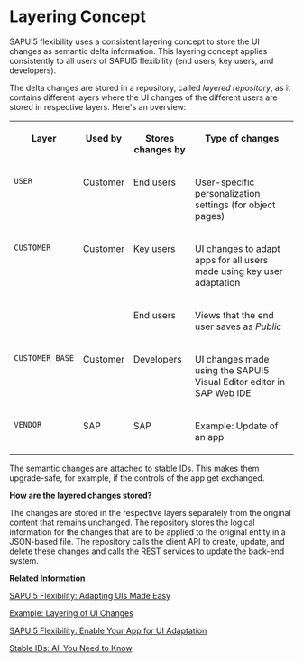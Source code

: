 <!-- loio9e6305746b8742f69faa55fae27ee220 -->

# Layering Concept

SAPUI5 flexibility uses a consistent layering concept to store the UI changes as semantic delta information. This layering concept applies consistently to all users of SAPUI5 flexibility \(end users, key users, and developers\).

The delta changes are stored in a repository, called *layered repository*, as it contains different layers where the UI changes of the different users are stored in respective layers. Here's an overview:


<table>
<tr>
<th valign="top">

Layer

</th>
<th valign="top">

Used by

</th>
<th valign="top">

Stores changes by

</th>
<th valign="top">

Type of changes

</th>
</tr>
<tr>
<td valign="top">

`USER` 

</td>
<td valign="top">

Customer

</td>
<td valign="top">

End users

</td>
<td valign="top">

User-specific personalization settings \(for object pages\)

</td>
</tr>
<tr>
<td valign="top" rowspan="2">

`CUSTOMER` 

</td>
<td valign="top" rowspan="2">

Customer

</td>
<td valign="top">

Key users

</td>
<td valign="top">

UI changes to adapt apps for all users made using key user adaptation

</td>
</tr>
<tr>
<td valign="top">

End users

</td>
<td valign="top">

Views that the end user saves as *Public* 

</td>
</tr>
<tr>
<td valign="top">

`CUSTOMER_BASE` 

</td>
<td valign="top">

Customer

</td>
<td valign="top">

Developers

</td>
<td valign="top">

UI changes made using the SAPUI5 Visual Editor editor in SAP Web IDE 

</td>
</tr>
<tr>
<td valign="top">

`VENDOR` 

</td>
<td valign="top">

SAP

</td>
<td valign="top">

SAP

</td>
<td valign="top">

Example: Update of an app

</td>
</tr>
</table>

The semantic changes are attached to stable IDs. This makes them upgrade-safe, for example, if the controls of the app get exchanged.

**How are the layered changes stored?**

The changes are stored in the respective layers separately from the original content that remains unchanged. The repository stores the logical information for the changes that are to be applied to the original entity in a JSON-based file. The repository calls the client API to create, update, and delete these changes and calls the REST services to update the back-end system.

**Related Information**  


[SAPUI5 Flexibility: Adapting UIs Made Easy](sapui5-flexibility-adapting-uis-made-easy-a8e55aa.md "Modification-free, cost-saving, easy to use, and performant: Discover the new flexibility when adapting SAP Fiori UIs using SAPUI5 flexibility.")

[Example: Layering of UI Changes](example-layering-of-ui-changes-17d2d4e.md "Here's an example of how the layering of UI changes based on SAPUI5 flexibility works.")

[SAPUI5 Flexibility: Enable Your App for UI Adaptation](../05_Developing_Apps/sapui5-flexibility-enable-your-app-for-ui-adaptation-f1430c0.md "Here's what you have to consider when developing apps that support UI adaptation.")

[Stable IDs: All You Need to Know](../05_Developing_Apps/stable-ids-all-you-need-to-know-f51dbb7.md "Stable IDs are IDs for controls, elements, or components that you set yourself in the respective id property or attribute as opposed to IDs that are generated by SAPUI5. Stable means that the IDs are concatenated with the application component ID and do not have any auto-generated parts.")

